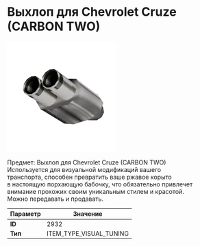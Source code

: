# Выхлоп для Chevrolet Cruze (CARBON TWO)

![Item Image](../img/2932.webp?raw=true)

Предмет: Выхлоп для Chevrolet Cruze (CARBON TWO)<br>Используется для визуальной модификаций вашего<br>транспорта, способен превратить ваше ржавое корыто<br>в настоящую порхающую бабочку, что обязательно привлечет<br>внимание прохожих своим уникальным стилем и красотой.<br>Можно передавать и продавать.


| Параметр | Значение |
|----------|----------|
| **ID** | 2932 |
| **Тип** | ITEM_TYPE_VISUAL_TUNING |

